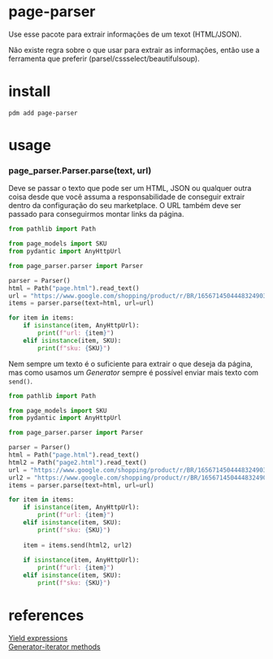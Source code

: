 # page-parser
Use esse pacote para extrair informações de um texot (HTML/JSON).  

Não existe regra sobre o que usar para extrair as informações, então use a ferramenta que preferir (parsel/cssselect/beautifulsoup).  

# install
`pdm add page-parser`  

# usage

### page_parser.Parser.parse(text, url)
Deve se passar o texto que pode ser um HTML, JSON ou qualquer outra coisa desde que você assuma a responsabilidade de conseguir extrair dentro da configuração do seu marketplace. O URL também deve ser passado para conseguirmos montar links da página.  

```python
from pathlib import Path

from page_models import SKU
from pydantic import AnyHttpUrl

from page_parser.parser import Parser

parser = Parser()
html = Path("page.html").read_text()
url = "https://www.google.com/shopping/product/r/BR/16567145044483249038"
items = parser.parse(text=html, url=url)

for item in items:
    if isinstance(item, AnyHttpUrl):
        print(f"url: {item}")
    elif isinstance(item, SKU):
        print(f"sku: {SKU}")
```

Nem sempre um texto é o suficiente para extrair o que deseja da página, mas como usamos um *Generator* sempre é possível enviar mais texto com `send()`.  

```python
from pathlib import Path

from page_models import SKU
from pydantic import AnyHttpUrl

from page_parser.parser import Parser

parser = Parser()
html = Path("page.html").read_text()
html2 = Path("page2.html").read_text()
url = "https://www.google.com/shopping/product/r/BR/16567145044483249038"
url2 = "https://www.google.com/shopping/product/r/BR/16567145044483249038/specs?prds=rj:1,rsk:PC_11142543734639733720"
items = parser.parse(text=html, url=url)

for item in items:
    if isinstance(item, AnyHttpUrl):
        print(f"url: {item}")
    elif isinstance(item, SKU):
        print(f"sku: {SKU}")
    
    item = items.send(html2, url2)
    
    if isinstance(item, AnyHttpUrl):
        print(f"url: {item}")
    elif isinstance(item, SKU):
        print(f"sku: {SKU}")
```

# references
[Yield expressions](https://docs.python.org/3/reference/expressions.html#yield-expressions)  
[Generator-iterator methods](https://docs.python.org/3/reference/expressions.html#generator-iterator-methods)  
